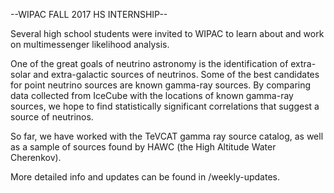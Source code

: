 --WIPAC FALL 2017 HS INTERNSHIP--

Several high school students were invited to WIPAC to learn about and work on multimessenger likelihood analysis.

One of the great goals of neutrino astronomy is the identification of extra-solar and extra-galactic sources of neutrinos. Some of the best candidates for point neutrino sources are known gamma-ray sources. By comparing data collected from IceCube with the locations of known gamma-ray sources, we hope to find statistically significant correlations that suggest a source of neutrinos.

So far, we have worked with the TeVCAT gamma ray source catalog, as well as a sample of sources found by HAWC (the High Altitude Water Cherenkov).

More detailed info and updates can be found in /weekly-updates.
